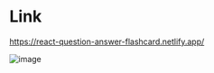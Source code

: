 # Link
https://react-question-answer-flashcard.netlify.app/

![image](https://user-images.githubusercontent.com/25538870/171777419-663e046f-c142-4a84-8e5b-694eccba0675.png)

